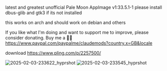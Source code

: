 latest and greatest unofficial Pale Moon AppImage v1:33.5.1-1
please install dbus-glib and gtk3 if its not installed

this works on arch and should work on debian and others

If you like what I'm doing and want to support me to improve, please consider donating.
Buy me a 🍕🥧 https://www.paypal.com/paypalme/claudemods?country.x=GB&locale

download
https://www.pling.com/p/2257500/

![2025-02-03-233622_hyprshot](https://github.com/user-attachments/assets/e97f9e64-ebd2-4240-9ed6-eebf2c150e22)
![2025-02-03-233545_hyprshot](https://github.com/user-attachments/assets/9b066cee-cd31-4412-9673-0fd5284b4f9e)

